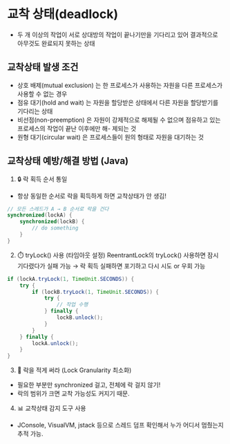 # 교착 상태(deadlock)
- 두 개 이상의 작업이 서로 상대방의 작업이 끝나기만을 기다리고 있어 결과적으로 아무것도 완료되지 못하는 상태

## 교착상태 발생 조건
- 상호 배제(mutual exclusion) 는 한 프로세스가 사용하는 자원을 다른 프로세스가 사용할 수 없는 경우
- 점유 대기(hold and wait) 는 자원을 할당받은 상태에서 다른 자원을 할당받기를 기다리는 상태
- 비선점(non-preemption) 은 자원이 강제적으로 해제될 수 없으며 점유하고 있는 프로세스의 작업이 끝난 이후에만 해- 제되는 것
- 원형 대기(circular wait) 은 프로세스들이 원의 형태로 자원을 대기하는 것

## 교착상태 예방/해결 방법 (Java)

1. 🔒 락 획득 순서 통일
- 항상 동일한 순서로 락을 획득하게 하면 교착상태가 안 생김!

~~~java
// 모든 스레드가 A → B 순서로 락을 건다
synchronized(lockA) {
    synchronized(lockB) {
        // do something
    }
}
~~~


2. ⏱️ tryLock() 사용 (타임아웃 설정)
ReentrantLock의 tryLock() 사용하면 잠시 기다렸다가 실패 가능
→ 락 획득 실패하면 포기하고 다시 시도 or 우회 가능

~~~java
if (lockA.tryLock(1, TimeUnit.SECONDS)) {
    try {
        if (lockB.tryLock(1, TimeUnit.SECONDS)) {
            try {
                // 작업 수행
            } finally {
                lockB.unlock();
            }
        }
    } finally {
        lockA.unlock();
    }
}
~~~

3. 🧠 락을 적게 써라 (Lock Granularity 최소화)
- 필요한 부분만 synchronized 걸고, 전체에 락 걸지 않기!
- 락의 범위가 크면 교착 가능성도 커지기 때문.

4. 📊 교착상태 감지 도구 사용
- JConsole, VisualVM, jstack 등으로 스레드 덤프 확인해서 누가 어디서 멈췄는지 추적 가능.